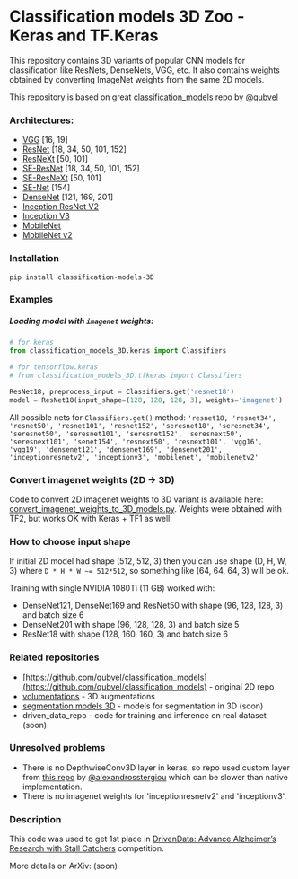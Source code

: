 # Classification models 3D Zoo - Keras and TF.Keras

This repository contains 3D variants of popular CNN models for classification like ResNets, DenseNets, VGG, etc. It also contains weights 
obtained by converting ImageNet weights from the same 2D models. 

This repository is based on great [classification_models](https://github.com/qubvel/classification_models) repo by [@qubvel](https://github.com/qubvel/)

### Architectures: 
- [VGG](https://arxiv.org/abs/1409.1556) [16, 19]
- [ResNet](https://arxiv.org/abs/1512.03385) [18, 34, 50, 101, 152]
- [ResNeXt](https://arxiv.org/abs/1611.05431) [50, 101]
- [SE-ResNet](https://arxiv.org/abs/1709.01507) [18, 34, 50, 101, 152]
- [SE-ResNeXt](https://arxiv.org/abs/1709.01507) [50, 101]
- [SE-Net](https://arxiv.org/abs/1709.01507) [154]
- [DenseNet](https://arxiv.org/abs/1608.06993) [121, 169, 201]
- [Inception ResNet V2](https://arxiv.org/abs/1602.07261)
- [Inception V3](http://arxiv.org/abs/1512.00567)
- [MobileNet](https://arxiv.org/pdf/1704.04861.pdf)
- [MobileNet v2](https://arxiv.org/abs/1801.04381)

### Installation 

`pip install classification-models-3D`

### Examples 

##### Loading model with `imagenet` weights:

```python
# for keras
from classification_models_3D.keras import Classifiers

# for tensorflow.keras
# from classification_models_3D.tfkeras import Classifiers

ResNet18, preprocess_input = Classifiers.get('resnet18')
model = ResNet18(input_shape=(128, 128, 128, 3), weights='imagenet')
```

All possible nets for `Classifiers.get()` method: `'resnet18, 'resnet34', 'resnet50', 'resnet101', 'resnet152', 'seresnet18', 'seresnet34', 'seresnet50', 'seresnet101', 'seresnet152', 'seresnext50', 'seresnext101', 'senet154', 'resnext50', 'resnext101', 'vgg16', 'vgg19', 'densenet121', 'densenet169', 'densenet201', 'inceptionresnetv2', 'inceptionv3', 'mobilenet', 'mobilenetv2'`

### Convert imagenet weights (2D -> 3D)

Code to convert 2D imagenet weights to 3D variant is available here: [convert_imagenet_weights_to_3D_models.py](convert_imagenet_weights_to_3D_models.py). Weights were obtained with TF2, but works OK with Keras + TF1 as well.

### How to choose input shape

If initial 2D model had shape (512, 512, 3) then you can use shape (D, H, W, 3) where `D * H * W ~= 512*512`, so something like
(64, 64, 64, 3) will be ok.

Training with single NVIDIA 1080Ti (11 GB) worked with:
* DenseNet121, DenseNet169 and ResNet50 with shape (96, 128, 128, 3) and batch size 6
* DenseNet201 with shape (96, 128, 128, 3) and batch size 5
* ResNet18 with shape (128, 160, 160, 3) and batch size 6

### Related repositories

 * [https://github.com/qubvel/classification_models](https://github.com/qubvel/classification_models) - original 2D repo
 * [volumentations](https://github.com/ZFTurbo/volumentations) - 3D augmentations
 * [segmentation models 3D](https://github.com/ZFTurbo/segmentation_models_3D) - models for segmentation in 3D (soon)
 * driven_data_repo - code for training and inference on real dataset (soon)
 
### Unresolved problems

* There is no DepthwiseConv3D layer in keras, so repo used custom layer from [this repo](https://github.com/alexandrosstergiou/keras-DepthwiseConv3D) by [@alexandrosstergiou]( https://github.com/alexandrosstergiou/keras-DepthwiseConv3D) which can be slower than native implementation. 
* There is no imagenet weights for 'inceptionresnetv2' and 'inceptionv3'.
 
### Description
 
This code was used to get 1st place in [DrivenData: Advance Alzheimer’s Research with Stall Catchers](https://www.drivendata.org/competitions/65/clog-loss-alzheimers-research/leaderboard/) competition.
 
More details on ArXiv: (soon)
